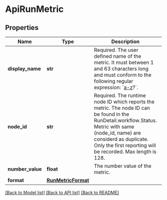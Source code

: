 # ApiRunMetric

## Properties
Name | Type | Description | Notes
------------ | ------------- | ------------- | -------------
**display_name** | **str** | Required. The user defined name of the metric. It must between 1 and 63 characters long and must conform to the following regular expression: &#x60;[a-z]([-a-z0-9]*[a-z0-9])?&#x60;. | [optional] 
**node_id** | **str** | Required. The runtime node ID which reports the metric. The node ID can be found in the RunDetail.workflow.Status. Metric with same (node_id, name) are considerd as duplicate. Only the first reporting will be recorded. Max length is 128. | [optional] 
**number_value** | **float** | The number value of the metric. | [optional] 
**format** | [**RunMetricFormat**](RunMetricFormat.md) |  | [optional] 

[[Back to Model list]](../README.md#documentation-for-models) [[Back to API list]](../README.md#documentation-for-api-endpoints) [[Back to README]](../README.md)


